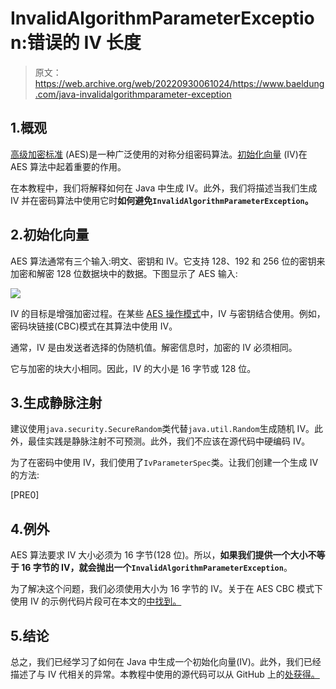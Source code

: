 # InvalidAlgorithmParameterException:错误的 IV 长度

> 原文：<https://web.archive.org/web/20220930061024/https://www.baeldung.com/java-invalidalgorithmparameter-exception>

## 1.概观

[高级加密标准](/web/20220628112139/https://www.baeldung.com/java-aes-encryption-decryption) (AES)是一种广泛使用的对称分组密码算法。[初始化向量](/web/20220628112139/https://www.baeldung.com/java-aes-encryption-decryption#3-initialization-vector-iv) (IV)在 AES 算法中起着重要的作用。

在本教程中，我们将解释如何在 Java 中生成 IV。此外，我们将描述当我们生成 IV 并在密码算法中使用它时**如何避免`InvalidAlgorithmParameterException`。**

## 2.初始化向量

AES 算法通常有三个输入:明文、密钥和 IV。它支持 128、192 和 256 位的密钥来加密和解密 128 位数据块中的数据。下图显示了 AES 输入:

[![](img/0344be2bdce5ad9a7cb6312be3c187ee.png)](/web/20220628112139/https://www.baeldung.com/wp-content/uploads/2020/12/Figures-Page-2.png)

IV 的目标是增强加密过程。在某些 [AES 操作模式](/web/20220628112139/https://www.baeldung.com/java-aes-encryption-decryption#aes-variations)中，IV 与密钥结合使用。例如，密码块链接(CBC)模式在其算法中使用 IV。

通常，IV 是由发送者选择的伪随机值。解密信息时，加密的 IV 必须相同。

它与加密的块大小相同。因此，IV 的大小是 16 字节或 128 位。

## 3.生成静脉注射

建议使用`java.security.SecureRandom`类代替`java.util.Random`生成随机 IV。此外，最佳实践是静脉注射不可预测。此外，我们不应该在源代码中硬编码 IV。

为了在密码中使用 IV，我们使用了`IvParameterSpec`类。让我们创建一个生成 IV 的方法:

[PRE0]

## 4.例外

AES 算法要求 IV 大小必须为 16 字节(128 位)。所以，**如果我们提供一个大小不等于 16 字节的 IV，就会抛出一个`InvalidAlgorithmParameterException`**。

为了解决这个问题，我们必须使用大小为 16 字节的 IV。关于在 AES CBC 模式下使用 IV 的示例代码片段可在本文的[中找到。](/web/20220628112139/https://www.baeldung.com/java-aes-encryption-decryption#encryption-and-decryption)

## 5.结论

总之，我们已经学习了如何在 Java 中生成一个初始化向量(IV)。此外，我们已经描述了与 IV 代相关的异常。本教程中使用的源代码可以从 GitHub 上的[处获得。](https://web.archive.org/web/20220628112139/https://github.com/eugenp/tutorials/tree/master/core-java-modules/core-java-security-algorithms)